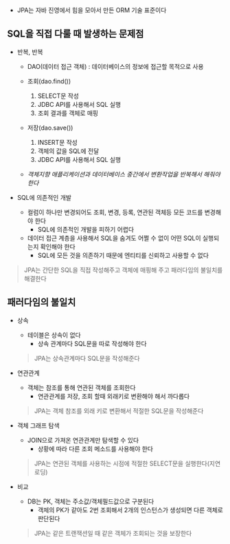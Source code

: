 - JPA는 자바 진영에서 힘을 모아서 만든 ORM 기술 표준이다

## SQL을 직접 다룰 때 발생하는 문제점
- 반복, 반복
    - DAO(데이터 접근 객체) : 데이터베이스의 정보에 접근할 목적으로 사용
    - 조회(dao.find())
        1. SELECT문 작성
        2. JDBC API를 사용해서 SQL 실행
        3. 조회 결과를 객체로 매핑

    - 저장(dao.save())
        1. INSERT문 작성
        2. 객체의 값을 SQL에 전달
        3. JDBC API를 사용해서 SQL 실행
    
    - *객체지향 애플리케이션과 데이터베이스 중간에서 변환작업을 반복해서 해줘야 한다*

- SQL에 의존적인 개발  
    - 컬럼이 하나만 변경되어도 조회, 변경, 등록, 연관된 객체등 모든 코드를 변경해야 한다
        - SQL에 의존적인 개발을 피하기 어렵다
    - 데이터 접근 계층을 사용해서 SQL을 숨겨도 어쩔 수 없이 어떤 SQL이 실행되는지 확인해야 한다
        - SQL에 모든 것을 의존하기 때문에 엔티티를 신뢰하고 사용할 수 없다

> JPA는 간단한 SQL을 직접 작성해주고 객체에 매핑해 주고 패러다임의 불일치를 해결한다

## 패러다임의 불일치 
- 상속
    - 테이블은 상속이 없다
        - 상속 관계마다 SQL문을 따로 작성해야 한다
    > JPA는 상속관계마다 SQL문을 작성해준다

- 연관관계
    - 객체는 참조를 통해 연관된 객체를 조회한다
        - 연관관계를 저장, 조회 할때 외래키로 변환해야 해서 까다롭다
    > JPA는 객체 참조를 외래 키로 변환해서 적절한 SQL문을 작성해준다

- 객체 그래프 탐색
    - JOIN으로 가져온 연관관계만 탐색할 수 있다
        - 상황에 따라 다른 조회 메소드를 사용해야 한다

    > JPA는 연관된 객체를 사용하는 시점에 적절한 SELECT문을 실행한다(지연 로딩)

- 비교
    - DB는 PK, 객체는 주소값/객체필드값으로  구분된다
        - 객체의 PK가 같아도 2번 조회해서 2개의 인스턴스가 생성되면 다른 객체로 판단된다
    > JPA는 같은 트랜잭션일 때 같은 객체가 조회되는 것을 보장한다

